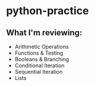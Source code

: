 # python-practice
## What I'm reviewing:

- Arithmetic Operations
- Functions & Testing
- Booleans & Branching
- Conditional Iteration
- Sequential Iteration
- Lists
